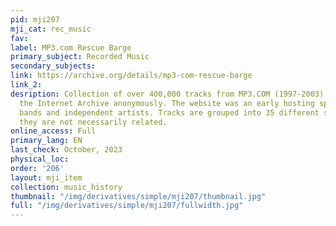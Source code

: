 ```yaml
---
pid: mji207
mji_cat: rec_music
fav: 
label: MP3.com Rescue Barge
primary_subject: Recorded Music
secondary_subjects: 
link: https://archive.org/details/mp3-com-rescue-barge
link_2: 
desription: Collection of over 400,000 tracks from MP3.COM (1997-2003) donated to
  the Internet Archive anonymously. The website was an early hosting space for unsigned
  bands and independent artists. Tracks are grouped into 35 different sets though
  they are not necessarily related.
online_access: Full
primary_lang: EN
last_check: October, 2023
physical_loc: 
order: '206'
layout: mji_item
collection: music_history
thumbnail: "/img/derivatives/simple/mji207/thumbnail.jpg"
full: "/img/derivatives/simple/mji207/fullwidth.jpg"
---
```

